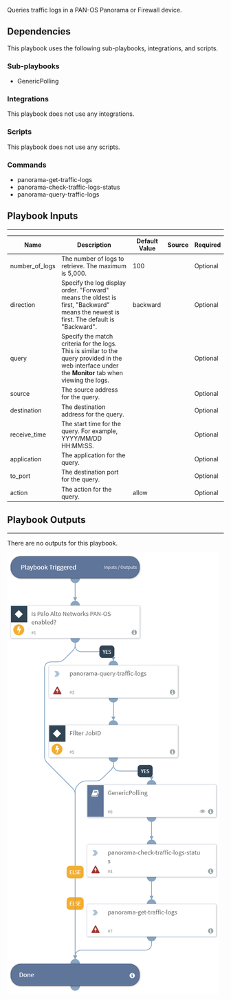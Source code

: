 Queries traffic logs in a PAN-OS Panorama or Firewall device.

## Dependencies
This playbook uses the following sub-playbooks, integrations, and scripts.

### Sub-playbooks
* GenericPolling

### Integrations
This playbook does not use any integrations.

### Scripts
This playbook does not use any scripts.

### Commands
* panorama-get-traffic-logs
* panorama-check-traffic-logs-status
* panorama-query-traffic-logs

## Playbook Inputs
---

| **Name** | **Description** | **Default Value** | **Source** | **Required** |
| --- | --- | --- | --- | --- |
| number_of_logs | The number of logs to retrieve. The maximum is 5,000. | 100 |  | Optional |
| direction | Specify the log display order. "Forward" means the oldest is first, "Backward" means the newest is first. The default is "Backward". | backward |  | Optional |
| query | Specify the match criteria for the logs. This is similar to the query provided in the web interface under the **Monitor** tab when viewing the logs. |  |  | Optional |
| source | The source address for the query. |  |  | Optional |
| destination | The destination address for the query. |  |  | Optional |
| receive_time | The start time for the query. For example, YYYY/MM/DD HH:MM:SS. |  |  | Optional |
| application | The application for the query. |  |  | Optional |
| to_port | The destination port for the query. |  |  | Optional |
| action | The action for the query. | allow |  | Optional |

## Playbook Outputs
---
There are no outputs for this playbook.

![PanoramaQueryTrafficLogs](https://github.com/ElazarK/content-docs/blob/master/images/playbooks/PanoramaQueryTrafficLogs.png)

